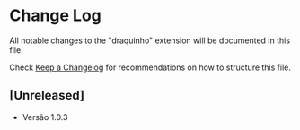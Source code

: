# Change Log

All notable changes to the "draquinho" extension will be documented in this file.

Check [Keep a Changelog](http://keepachangelog.com/) for recommendations on how to structure this file.

## [Unreleased]

- Versão 1.0.3
